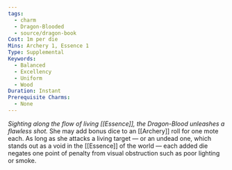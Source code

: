 ```yaml
---
tags:
  - charm
  - Dragon-Blooded
  - source/dragon-book
Cost: 1m per die
Mins: Archery 1, Essence 1
Type: Supplemental
Keywords:
  - Balanced
  - Excellency
  - Uniform
  - Wood
Duration: Instant
Prerequisite Charms:
  - None
---
```

*Sighting along the flow of living [[Essence]], the Dragon-Blood unleashes a flawless shot.*
She may add bonus dice to an [[Archery]] roll for one mote each. As long as she attacks a living target — or an undead one, which stands out as a void in the [[Essence]] of the world — each added die negates one point of penalty from visual obstruction such as poor lighting or smoke.